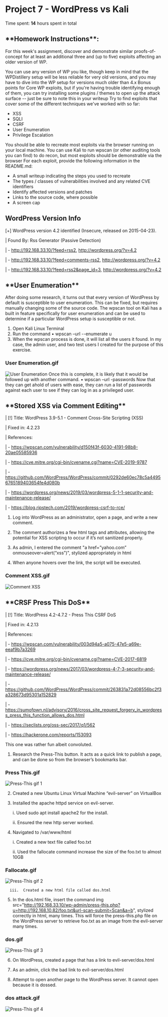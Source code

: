# Project 7 - WordPress vs Kali

Time spent: **14** hours spent in total

<h2>**Homework Instructions**:</h2> 
For this week's assignment, discover and demonstrate similar proofs-of-concept for at least an additional three and (up to five) exploits affecting an older version of WP.

You can use any version of WP you like, though keep in mind that the WPDistillery setup will be less reliable for very old versions, and you may have to dive into the WP setup for versions much older than 4.x
Bonus points for Core WP exploits, but if you're having trouble identifying enough of them, you can try installing some plugins / themes to open up the attack surface -- just be sure to note this in your writeup
Try to find exploits that cover some of the different techniques we've worked with so far:
- XSS
- SQLI
- CSRF
- User Enumeration
- Privilege Escalation

You should be able to recreate most exploits via the browser running on your local machine. You can use Kali to run wpscan (or other auditing tools you can find) to do recon, but most exploits should be demonstrable via the browser
For each exploit, provide the following information in the README.md:
- A small writeup indicating the steps you used to recreate
- The types / classes of vulnerabilities involved and any related CVE identifiers
- Identify affected versions and patches
- Links to the source code, where possible
- A screen cap


<h2>WordPress Version Info</h2>
 [+] WordPress version 4.2 identified (Insecure, released on 2015-04-23).
 
 | Found By: Rss Generator (Passive Detection)
 
 |  - http://192.168.33.10/?feed=rss2, <generator>http://wordpress.org/?v=4.2</generator>
 
 |  - http://192.168.33.10/?feed=comments-rss2, <generator>http://wordpress.org/?v=4.2</generator>
 
 |  - http://192.168.33.10/?feed=rss2&page_id=3, <generator>http://wordpress.org/?v=4.2</generator>
 


<h2>**User Enumeration**</h2>
After doing some research, it turns out that every version of WordPress by default is susceptible to user enumeration. This can be fixed, but requires manually changing some of the source code. The wpscan tool on Kali has a built in feature specifically for user enumeration and can be used to determine if a particular WordPress setup is susceptible or not.

1)	Open Kali Linux Terminal
2)	Run the command 
•	wpscan –url <URL or IP address of server> --enumerate u
3)	When the wpscan process is done, it will list all the users it found. In my case, the admin user, and two test users I created for the purpose of this exercise.

### User Enumeration.gif
<img src="User Enumeration.gif" alt="User Enumeration">
Once this is complete, it is likely that it would be followed up with another command.
•	wpscan –url <URL or IP address of server> -passwords <path to passwords.txt>
Now that they can get ahold of users with ease, they can run a list of passwords against each user to see if they can log in as a privileged user.

<h2>**Stored XSS via Comment Editing**</h2>
 | [!] Title: WordPress 3.9-5.1 - Comment Cross-Site Scripting (XSS)
 
 |     Fixed in: 4.2.23
 
 |     References:
 
 |      - https://wpscan.com/vulnerability/d150f43f-6030-4191-98b8-20ae05585936
 
 |      - https://cve.mitre.org/cgi-bin/cvename.cgi?name=CVE-2019-9787
 
 |      - https://github.com/WordPress/WordPress/commit/0292de60ec78c5a44956765189403654fe4d080b
 
 |      - https://wordpress.org/news/2019/03/wordpress-5-1-1-security-and-maintenance-release/
 
 |      - https://blog.ripstech.com/2019/wordpress-csrf-to-rce/
 
1.	Log into WordPress as an administrator, open a page, and write a new comment.
  
2.	The comment authorizes a few html tags and attributes, allowing the potential for XSS scripting to occur if it’s not sanitized properly.
  
3.	As admin, I entered the comment "a href=”yahoo.com” onmouseover=alert(“xss”)", stylized appropriately in html
  
4.	When anyone hovers over the link, the script will be executed. 

### Comment XSS.gif
<img src="Comment XSS.gif" alt="Comment XSS">
  
<h2>**CRSF Press This DoS**</h2>
 | [!] Title: WordPress 4.2-4.7.2 - Press This CSRF DoS
 
 |     Fixed in: 4.2.13
 
 |     References:
 
 |      - https://wpscan.com/vulnerability/003d94a5-a075-47e5-a69e-eeaf9b7a3269
 
 |      - https://cve.mitre.org/cgi-bin/cvename.cgi?name=CVE-2017-6819
 
 |      - https://wordpress.org/news/2017/03/wordpress-4-7-3-security-and-maintenance-release/
 
 |      - https://github.com/WordPress/WordPress/commit/263831a72d08556bc2f3a328673d95301a152829
 
 |      - https://sumofpwn.nl/advisory/2016/cross_site_request_forgery_in_wordpress_press_this_function_allows_dos.html
 
 |      - https://seclists.org/oss-sec/2017/q1/562
 
 |      - https://hackerone.com/reports/153093
 
This one was rather fun albeit convoluted.
  
1.	Research the Press-This button. It acts as a quick link to publish a page, and can be done so from the browser’s bookmarks bar.
 
 ### Press This.gif 
 <img src="Press This.gif" alt="Press-This gif 1">
  
2.	Created a new Ubuntu Linux Virtual Machine “evil-server” on VirtualBox 
  
3.	Installed the apache httpd service on evil-server.
  
      i.	Used sudo apt install apache2 for the install.
  
      ii.	Ensured the new http server worked.
  
4.	Navigated to /var/www/html
  
      i.	Created a new text file called foo.txt
  
      ii.	Used the fallocate command increase the size of the foo.txt to almost 10GB
 ### Fallocate.gif
  <img src="Fallocate.gif" alt="Press-This gif 2">
  
      iii.	Created a new html file called dos.html
  
5.	In the dos.html file, insert the command img src="http://192.168.33.10/wp-admin/press-this.php?u=http://192.168.10.82/foo.txt&url-scan-submit=Scan&a=b", stylized correctly in html, many times. This will force the press-this.php file on the WordPress server to retrieve foo.txt as an image from the evil-server many times.
 
 ### dos.gif
 <img src="dos.gif" alt="Press-This gif 3">
  
6.	On WordPress, created a page that has a link to evil-server/dos.html
  
7.	As an admin, click the bad link to evil-server/dos.html
  
8.	Attempt to open another page to the WordPress server. It cannot open because it is dossed.
 
 ### dos attack.gif
<img src="dos attack.gif" alt="Press-This gif 4">
